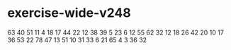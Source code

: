 # exercise-wide-v248
63
40
51
11
4
18
17
44
22
12
38
39
5
23
6
12
55
62
32
12
18
26
42
20
10
17
36
53
22
78
47
13
51
10
31
33
6
21
65
4
3
36
32
